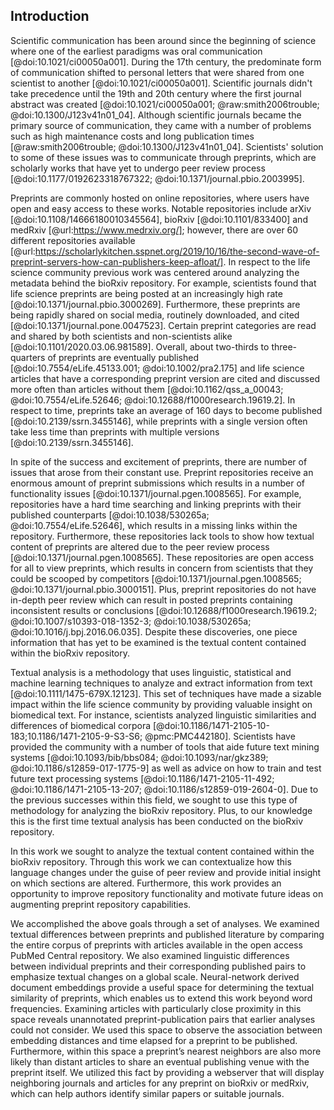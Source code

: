 ## Introduction

Scientific communication has been around since the beginning of science where one of the earliest paradigms was oral communication [@doi:10.1021/ci00050a001].
During the 17th century, the predominate form of communication shifted to personal letters that were shared from one scientist to another [@doi:10.1021/ci00050a001].
Scientific journals didn't take precedence until the
19th and 20th century where the first journal abstract was created [@doi:10.1021/ci00050a001; @raw:smith2006trouble; @doi:10.1300/J123v41n01_04].
Although scientific journals became the primary source of communication, they came with a number of problems such as high maintenance costs and long publication times [@raw:smith2006trouble; @doi:10.1300/J123v41n01_04].
Scientists' solution to some of these issues was to communicate through preprints, which are scholarly works that have yet to undergo peer review process [@doi:10.1177/0192623318767322; @doi:10.1371/journal.pbio.2003995].

Preprints are commonly hosted on online repositories, where users have open and easy access to these works.
Notable repositories include arXiv [@doi:10.1108/14666180010345564], bioRxiv [@doi:10.1101/833400] and medRxiv [@url:https://www.medrxiv.org/]; however, there are over 60 different repositories available [@url:https://scholarlykitchen.sspnet.org/2019/10/16/the-second-wave-of-preprint-servers-how-can-publishers-keep-afloat/].
In respect to the life science community previous work was centered around analyzing the metadata behind the bioRxiv repository.
For example, scientists found that life science preprints are being posted at an increasingly high rate [@doi:10.1371/journal.pbio.3000269].
Furthermore, these preprints are being rapidly shared on social media, routinely downloaded, and cited [@doi:10.1371/journal.pone.0047523].
Certain preprint categories are read and shared by both scientists and non-scientists alike [@doi:10.1101/2020.03.06.981589].
Overall, about two-thirds to three-quarters of preprints are eventually published [@doi:10.7554/eLife.45133.001; @doi:10.1002/pra2.175] and life science articles that have a corresponding preprint version are cited and discussed more often than articles without them [@doi:10.1162/qss_a_00043; @doi:10.7554/eLife.52646; @doi:10.12688/f1000research.19619.2].
In respect to time, preprints take an average of 160 days to become published [@doi:10.2139/ssrn.3455146], while preprints with a single version often take less time than preprints with multiple versions [@doi:10.2139/ssrn.3455146].

In spite of the success and excitement of preprints, there are number of issues that arose from their constant use.
Preprint repositories receive an enormous amount of preprint submissions which results in a number of functionality issues [@doi:10.1371/journal.pgen.1008565].
For example, repositories have a hard time searching and linking preprints with their published counterparts [@doi:10.1038/530265a; @doi:10.7554/eLife.52646], which results in a missing links within the repository.
Furthermore, these repositories lack tools to show how textual content of preprints are altered due to the peer review process [@doi:10.1371/journal.pgen.1008565].
These repositories are open access for all to view preprints, which results in concern from scientists that they could be scooped by competitors [@doi:10.1371/journal.pgen.1008565; @doi:10.1371/journal.pbio.3000151].
Plus, preprint repositories do not have in-depth peer review which can result in posted preprints containing inconsistent results or conclusions [@doi:10.12688/f1000research.19619.2; @doi:10.1007/s10393-018-1352-3; @doi:10.1038/530265a; @doi:10.1016/j.bpj.2016.06.035].
Despite these discoveries, one piece information that has yet to be examined is the textual content contained within the bioRxiv repository.

Textual analysis is a methodology that uses linguistic, statistical and machine learning techniques to analyze and extract information from text [@doi:10.1111/1475-679X.12123]. 
This set of techniques have made a sizable impact within the life science community by providing valuable insight on biomedical text.
For instance, scientists analyzed linguistic similarities and differences of biomedical corpora [@doi:10.1186/1471-2105-10-183;10.1186/1471-2105-9-S3-S6; @pmc:PMC442180].
Scientists have provided the community with a number of tools that aide future text mining systems [@doi:10.1093/bib/bbs084; @doi:10.1093/nar/gkz389; @doi:10.1186/s12859-017-1775-9] as well as advice on how to train and test future text processing systems [@doi:10.1186/1471-2105-11-492; @doi:10.1186/1471-2105-13-207; @doi:10.1186/s12859-019-2604-0].
Due to the previous successes within this field, we sought to use this type of methodology for analyzing the bioRxiv repository.
Plus, to our knowledge this is the first time textual analysis has been conducted on the bioRxiv repository.

In this work we sought to analyze the textual content contained within the bioRxiv repository.
Through this work we can contextualize how this language changes under the guise of peer review and provide initial insight on which sections are altered.
Furthermore, this work provides an opportunity to improve repository functionality and motivate future ideas on augmenting preprint repository capabilities.

We accomplished the above goals through a set of analyses.
We examined textual differences between preprints and published literature by comparing the entire corpus of preprints with articles available in the open access PubMed Central repository.
We also examined linguistic differences between individual preprints and their corresponding published pairs to emphasize textual changes on a global scale. 
Neural-network derived document embeddings provide a useful space for determining the textual similarity of preprints, which enables us to extend this work beyond word frequencies.
Examining articles with particularly close proximity in this space reveals unannotated preprint-publication pairs that earlier analyses could not consider. 
We used this space to observe the association between embedding distances and time elapsed for a preprint to be published.
Furthermore, within this space a preprint’s nearest neighbors are also more likely than distant articles to share an eventual publishing venue with the preprint itself. 
We utilized this fact by providing a webserver that will display neighboring journals and articles for any preprint on bioRxiv or medRxiv, which can help authors identify similar papers or suitable journals.
